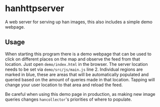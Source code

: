 # hanhttpserver
A web server for serving up han images, this also includes a simple demo webpage.

## Usage
When starting this program there is a demo webpage that can be used to click on different places on the map and observe the feed from that location.
Just open `demo/index.html` in the browser. The server location needs to be set via `demo/src/js/main.js` line 2.
Individual regions are marked in blue, these are areas that will be automatically populated and queried based on the amount of queries made in that location. Tapping will change your user location to that area and reload the feed.

Be careful when using this demo page in production, as making new image queries changes `hancollector`'s priorities of where to populate.